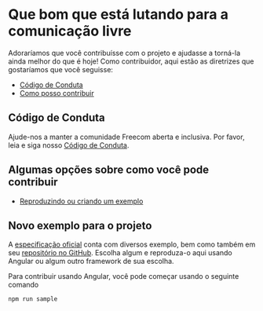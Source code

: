 # Que bom que está lutando para a comunicação livre

Adoraríamos que você contribuísse com o projeto e ajudasse a torná-la ainda melhor do que é hoje! Como contribuidor, aqui estão as diretrizes que gostaríamos que você seguisse:

- [Código de Conduta](#coc)
- [Como posso contribuir](#how-to)

## <a name="coc"></a> Código de Conduta

Ajude-nos a manter a comunidade Freecom aberta e inclusiva. Por favor, leia e siga nosso [Código de Conduta](CODE_OF_CONDUCT.md).

## <a name="how-to"></a> Algumas opções sobre como você pode contribuir

- [Reproduzindo ou criando um exemplo](#sample)

## <a name="sample"></a> Novo exemplo para o projeto

A [especificação oficial](https://www.w3.org/TR/webrtc/ 'WebRTC 1.0: Real-Time Communication Between Browsers') conta com diversos exemplo, bem como também em seu [repositório no GitHub](https://github.com/webrtc/samples 'webrtc/samples'). Escolha algum e reproduza-o aqui usando Angular ou algum outro framework de sua escolha.

Para contribuir usando Angular, você pode começar usando o seguinte comando

```sh
npm run sample
```
